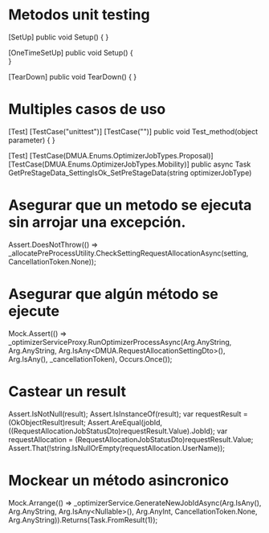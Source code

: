 # Metodos unit testing

[SetUp]
public void Setup()
{
}

[OneTimeSetUp]
public void Setup()
{	
}

[TearDown]
public void TearDown()
{
}


# Multiples casos de uso

[Test]
[TestCase("unittest")]
[TestCase("")]
public void Test_method(object parameter)
{
}

[Test]
[TestCase(DMUA.Enums.OptimizerJobTypes.Proposal)]
[TestCase(DMUA.Enums.OptimizerJobTypes.Mobility)]
public async Task GetPreStageData_SettingIsOk_SetPreStageData(string optimizerJobType)


# Asegurar que un metodo se ejecuta sin arrojar una excepción.
Assert.DoesNotThrow(() => _allocatePreProcessUtility.CheckSettingRequestAllocationAsync(setting, CancellationToken.None));

# Asegurar que algún método se ejecute
Mock.Assert(() => _optimizerServiceProxy.RunOptimizerProcessAsync(Arg.AnyString, Arg.AnyString, Arg.IsAny<DMUA.RequestAllocationSettingDto>(), Arg.IsAny<IUnitAllocatorDomainService>(), _cancellationToken), Occurs.Once());


# Castear un result 

Assert.IsNotNull(result);
Assert.IsInstanceOf<OkObjectResult>(result);
var requestResult = (OkObjectResult)result;
Assert.AreEqual(jobId, ((RequestAllocationJobStatusDto)requestResult.Value).JobId);
var requestAllocation = (RequestAllocationJobStatusDto)requestResult.Value;
Assert.That(!string.IsNullOrEmpty(requestAllocation.UserName));


# Mockear un método asincronico

Mock.Arrange(() => _optimizerService.GenerateNewJobIdAsync(Arg.IsAny<UnitAllocatorScenarioDto>(), Arg.AnyString, Arg.IsAny<Nullable<int>>(), Arg.AnyInt, CancellationToken.None, Arg.AnyString)).Returns(Task.FromResult(1));
